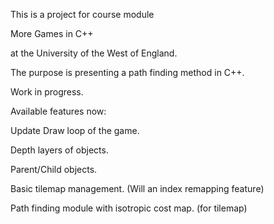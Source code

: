 This is a project for course module

More Games in C++

at the University of the West of England.



The purpose is presenting a path finding method in C++.

Work in progress.


Available features now:

Update Draw loop of the game.

Depth layers of objects.

Parent/Child objects.

Basic tilemap management. (Will an index remapping feature)

Path finding module with isotropic cost map. (for tilemap)

